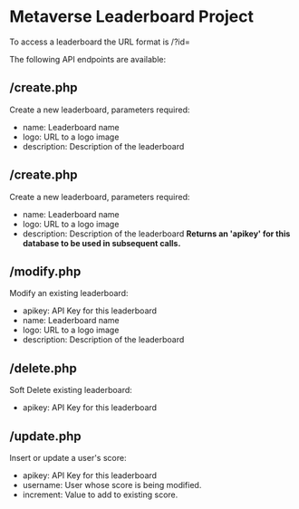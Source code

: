 # Metaverse Leaderboard Project
To access a leaderboard the URL format is <host>/?id=<leaderboardid>

The following API endpoints are available:
## /create.php
Create a new leaderboard, parameters required:
- name: Leaderboard name
- logo: URL to a logo image
- description: Description of the leaderboard

## /create.php
Create a new leaderboard, parameters required:
- name: Leaderboard name
- logo: URL to a logo image
- description: Description of the leaderboard
**Returns an 'apikey' for this database to be used in subsequent calls.**

## /modify.php
Modify an existing leaderboard:
- apikey: API Key for this leaderboard
- name: Leaderboard name
- logo: URL to a logo image
- description: Description of the leaderboard

## /delete.php
Soft Delete existing leaderboard:
- apikey: API Key for this leaderboard

## /update.php
Insert or update a user's score:
- apikey: API Key for this leaderboard
- username: User whose score is being modified.
- increment: Value to add to existing score.
